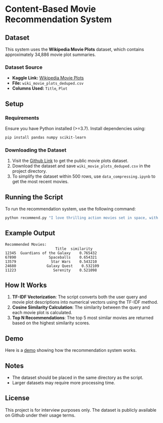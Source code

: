 # Content-Based Movie Recommendation System

## Dataset

This system uses the **Wikipedia Movie Plots** dataset, which contains approximately 34,886 movie plot summaries. 

### Dataset Source
- **Kaggle Link:** [Wikipedia Movie Plots](https://www.kaggle.com/datasets/jrobischon/wikipedia-movie-plots)
- **File:** `wiki_movie_plots_deduped.csv`
- **Columns Used:** `Title`, `Plot`

## Setup

### Requirements
Ensure you have Python installed (>=3.7). Install dependencies using:
```bash
pip install pandas numpy scikit-learn
```

### Downloading the Dataset
1. Visit the [Github Link](https://github.com/kiq005/movie-recommendation/blob/master/src/dataset/wiki_movie_plots_deduped.csv) to get the public movie plots dataset.
2. Download the dataset and save `wiki_movie_plots_deduped.csv` in the project directory.
3. To simplify the dataset within 500 rows, use `data_compressing.ipynb` to get the most recent movies.

## Running the Script
To run the recommendation system, use the following command:
```bash
python recommend.py "I love thrilling action movies set in space, with a comedic twist." "wiki_movie_plots_deduped.csv"
```

## Example Output
```
Recommended Movies:
                       Title  similarity
12345  Guardians of the Galaxy    0.765432
67890               Spaceballs    0.654321
13579                Star Wars    0.543210
24680              Galaxy Quest    0.532109
11223                 Serenity    0.521098
```

## How It Works
1. **TF-IDF Vectorization**: The script converts both the user query and movie plot descriptions into numerical vectors using the TF-IDF method.
2. **Cosine Similarity Calculation**: The similarity between the query and each movie plot is calculated.
3. **Top N Recommendations**: The top 5 most similar movies are returned based on the highest similarity scores.

## Demo

Here is a [demo](https://brown.zoom.us/rec/share/WfolYRQ_XFNP6BlD7suOY84dLxAcHRI0DSUhMDUDvMf-JGmwes-afD7pazIJ8aVT.okYaD_Yz82qlDnT4?startTime=1740380354000) showing how the recommendation system works.

## Notes
- The dataset should be placed in the same directory as the script.
- Larger datasets may require more processing time.

## License
This project is for interview purposes only. The dataset is publicly available on Github under their usage terms.

